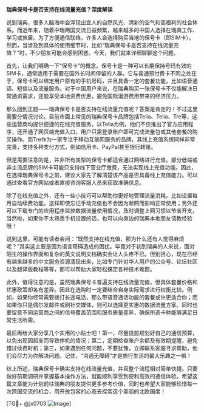 **瑞典保号卡是否支持在线流量充值？深度解读**

说到瑞典，很多人脑海中会浮现出宜人的自然风光、清新的空气和高福利的社会体系。而近年来，随着中瑞两国交流日益频繁，越来越多的中国人选择在瑞典工作、学习或旅居。为了方便通信联络，许多人会选择购买当地的保号卡（即SIM卡）。然而，当涉及到具体的使用细节时，比如“瑞典保号卡是否支持在线流量充值？”时，不少朋友可能会感到困惑。今天，我们就来详细聊聊这个问题。

首先，让我们明确一下“保号卡”的概念。保号卡是一种可以长期保持号码有效的SIM卡，通常适用于需要在国外长时间停留的人群。它与普通预付费卡不同之处在于，保号卡可以绑定用户原有的手机号码，并且具备一定的套餐功能，比如语音通话、短信以及流量服务。对于中国用户来说，在瑞典购买一张保号卡不仅能解决日常通讯需求，还能享受本地资费优惠，避免国际漫游费用带来的经济压力。

那么回到正题——瑞典保号卡是否支持在线流量充值呢？答案是肯定的！不过这里需要分情况讨论。目前市面上常见的瑞典保号卡品牌包括Telia、Telia、Tre等，这些运营商均提供便捷的在线充值服务。以Telia为例，他们不仅推出了官方应用程序，还开通了网页端充值入口，用户只需登录账户即可完成流量包或其他套餐的购买操作。而Tre作为一家专注于移动互联网服务的品牌，其线上充值系统同样非常完善，支持多种支付方式，例如信用卡、PayPal甚至银行转账。

但是需要注意的是，并非所有类型的保号卡都适合通过网络进行充值。部分低端或非主流品牌的SIM卡可能只支持线下营业厅缴费，无法实现线上充值功能。因此，在选择瑞典保号卡之前，建议大家先了解清楚该产品是否具备线上充值能力。可以通过查看官方网站或者直接咨询客服人员来获取准确信息。

除了在线充值之外，还有一些小技巧可以帮助你更好地管理流量消耗。比如设置每月自动续费功能，这样即使忘记手动充值也不会因为断网而影响正常使用；另外还可以下载专门的应用程序监控数据流量使用情况，及时调整上网习惯以节省开支。当然啦，如果你不太熟悉手机设置的话，也可以向身边的瑞典本地朋友请教经验哦！

说到这里，可能有读者会问：“既然支持在线充值，那为什么还有人觉得麻烦呢？”其实这主要是因为语言障碍造成的困扰。毕竟对于初到瑞典的人来说，面对陌生的操作界面和复杂的英文说明文档确实会让人头疼不已。但别担心，现在已经有越来越多的中文服务资源涌现出来，比如专门针对华人用户的公众号、论坛社区以及翻译版教程等等，都可以帮助大家轻松搞定各种技术难题。

此外，值得注意的是，虽然瑞典保号卡普遍支持在线流量充值，但具体套餐价格和优惠政策却各有差异。因此在选购时一定要结合自身实际需求进行权衡比较。例如，如果你经常需要拨打长途电话，那么带语音通话功能的套餐或许更适合你；而如果你只是偶尔发邮件或刷社交媒体，则可以选择更实惠的数据流量方案。同时也要留意不同运营商之间的信号覆盖范围和服务质量差异，确保所选卡种能够满足日常生活所需。

最后再给大家分享几个实用的小贴士吧！第一，尽量提前规划好自己的通信预算，以免出现因超支而导致停机的情况；第二，定期检查账户余额及有效期提醒，避免错过续费时机；第三，如果遇到任何问题，不要犹豫，立即联系客服寻求帮助，他们会尽力为你解决问题。记住，“沟通无障碍”才是旅行生活的最大乐趣之一嘛！

综上所述，瑞典保号卡确实支持在线流量充值，并且整个流程相对简单快捷。只要做好前期调研并掌握基本操作方法，就能顺利享受到便利高效的通信体验。希望这篇文章能为计划前往瑞典的朋友提供更多参考价值，同时也希望大家能够珍惜每一次跨国交流的机会，用开放包容的心态去探索这个美丽的北欧国度！

[TG💪+ @jx0703 ![Image](https://github.com/user-attachments/assets/dbca1d08-cadb-493c-b0ec-ad6f7a83f270)]
